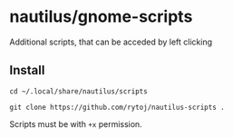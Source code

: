 # nautilus/gnome-scripts

Additional scripts, that can be acceded by left clicking

## Install

`cd ~/.local/share/nautilus/scripts`

`git clone https://github.com/rytoj/nautilus-scripts .`

Scripts must be with `+x` permission.
